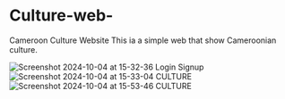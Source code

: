 # Culture-web-
Cameroon Culture Website
This ia a simple web that show Cameroonian culture.

![Screenshot 2024-10-04 at 15-32-36 Login Signup](https://github.com/user-attachments/assets/85c1943e-4e18-4476-93e6-33a5a6cad631)
![Screenshot 2024-10-04 at 15-33-04 CULTURE](https://github.com/user-attachments/assets/6887bea1-b6f3-461d-abd7-d7fa05f658b9)
![Screenshot 2024-10-04 at 15-53-46 CULTURE](https://github.com/user-attachments/assets/f101857c-14e7-478a-bd15-5fb4f4da6245)
